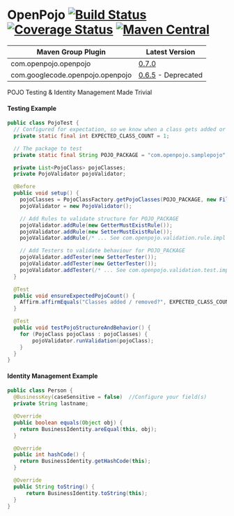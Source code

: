 # OpenPojo [![Build Status](https://travis-ci.org/oshoukry/openpojo.svg?branch=master)](https://travis-ci.org/oshoukry/openpojo) [![Coverage Status](https://coveralls.io/repos/oshoukry/openpojo/badge.svg?branch=master)](https://coveralls.io/r/oshoukry/openpojo?branch=master) [![Maven Central](https://maven-badges.herokuapp.com/maven-central/com.openpojo/openpojo/badge.svg?style=flat)](http://search.maven.org/#search|ga|1|g%3Acom.openpojo)
Maven Group Plugin | Latest Version
------------------ | ---------------
com.openpojo.openpojo | [0.7.0](https://github.com/oshoukry/openpojo/releases/tag/openpojo-0.7.0)
com.googlecode.openpojo.openpojo | [0.6.5](https://code.google.com/p/openpojo/wiki/Old) - Deprecated

POJO Testing &amp; Identity Management Made Trivial 

#### Testing Example
```java
public class PojoTest {
  // Configured for expectation, so we know when a class gets added or removed.
  private static final int EXPECTED_CLASS_COUNT = 1;

  // The package to test
  private static final String POJO_PACKAGE = "com.openpojo.samplepojo";

  private List<PojoClass> pojoClasses;
  private PojoValidator pojoValidator;

  @Before
  public void setup() {
    pojoClasses = PojoClassFactory.getPojoClasses(POJO_PACKAGE, new FilterPackageInfo());
    pojoValidator = new PojoValidator();

    // Add Rules to validate structure for POJO_PACKAGE
    pojoValidator.addRule(new GetterMustExistRule());
    pojoValidator.addRule(new SetterMustExistRule());
    pojoValidator.addRule(/* ... See com.openpojo.validation.rule.impl for more ...*/);

    // Add Testers to validate behaviour for POJO_PACKAGE
    pojoValidator.addTester(new SetterTester());
    pojoValidator.addTester(new GetterTester());
    pojoValidator.addTester(/* ... See com.openpojo.validation.test.impl for more ...*/);
  }

  @Test
  public void ensureExpectedPojoCount() {
    Affirm.affirmEquals("Classes added / removed?", EXPECTED_CLASS_COUNT, pojoClasses.size());
  }

  @Test
  public void testPojoStructureAndBehavior() {
    for (PojoClass pojoClass : pojoClasses) {
        pojoValidator.runValidation(pojoClass);
    }
  }
}
```

#### Identity Management Example
```java
public class Person {
  @BusinessKey(caseSensitive = false)  //Configure your field(s)
  private String lastname;

  @Override
  public boolean equals(Object obj) {
    return BusinessIdentity.areEqual(this, obj);
  }

  @Override
  public int hashCode() {
    return BusinessIdentity.getHashCode(this);
  }

  @Override
  public String toString() {
      return BusinessIdentity.toString(this);
  }
}
```
